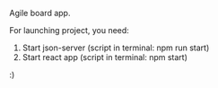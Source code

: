 Agile board app.

For launching project, you need:
1. Start json-server (script in terminal: npm run start)
2. Start react app (script in terminal: npm start)

:)
